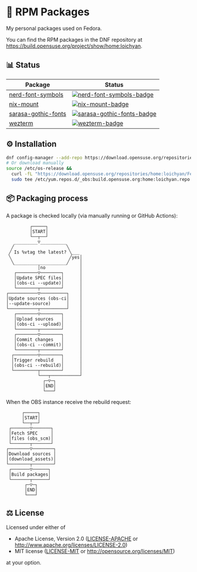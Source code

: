 # 🌰 RPM Packages

My personal packages used on Fedora.

You can find the RPM packages in the DNF repository at
<https://build.opensuse.org/project/show/home:loichyan>.

## 📊 Status

| Package               | Status                                                  |
| --------------------- | ------------------------------------------------------- |
| [nerd-font-symbols]   | [![nerd-font-symbols-badge]][nerd-font-symbols-pkg]     |
| [nix-mount]           | [![nix-mount-badge]][nix-mount-pkg]                     |
| [sarasa-gothic-fonts] | [![sarasa-gothic-fonts-badge]][sarasa-gothic-fonts-pkg] |
| [wezterm]             | [![wezterm-badge]][wezterm-pkg]                         |

[nerd-font-symbols]: https://www.nerdfonts.com
[nerd-font-symbols-pkg]: https://build.opensuse.org/package/show/home:loichyan/nerd-font-symbols
[nerd-font-symbols-badge]:
  https://build.opensuse.org/projects/home:loichyan/packages/nerd-font-symbols/badge.svg?type=percent
[nix-mount]: nix-mount
[nix-mount-pkg]: https://build.opensuse.org/package/show/home:loichyan/nix-mount
[nix-mount-badge]:
  https://build.opensuse.org/projects/home:loichyan/packages/nix-mount/badge.svg?type=percent
[wezterm]: https://wezfurlong.org/wezterm
[wezterm-pkg]: https://build.opensuse.org/package/show/home:loichyan/wezterm
[wezterm-badge]:
  https://build.opensuse.org/projects/home:loichyan/packages/wezterm/badge.svg?type=percent
[sarasa-gothic-fonts]: https://github.com/be5invis/Sarasa-Gothic
[sarasa-gothic-fonts-pkg]: https://build.opensuse.org/package/show/home:loichyan/sarasa-gothic-fonts
[sarasa-gothic-fonts-badge]:
  https://build.opensuse.org/projects/home:loichyan/packages/sarasa-gothic-fonts/badge.svg?type=percent

## ⚙️ Installation

```sh
dnf config-manager --add-repo https://download.opensuse.org/repositories/home:loichyan/Fedora_38/home:loichyan.repo
# Or download manually
source /etc/os-release &&
  curl -fL "https://download.opensuse.org/repositories/home:loichyan/Fedora_$VERSION_ID/home:loichyan.repo" |
  sudo tee /etc/yum.repos.d/_obs:build.opensuse.org:home:loichyan.repo

```

## 📦 Packaging process

A package is checked locally (via manually running or GitHub Actions):

<!--
// https://arthursonzogni.com/Diagon/#Flowchart

"START"

if ("Is %vtag the latest?")
  noop
else {
  "Update SPEC files (obs-ci --update)"
  "Update sources (obs-ci --update-source)"
  "Upload sources (obs-ci --upload)"
  "Commit changes (obs-ci --commit)"
  "Trigger rebuild (obs-ci --rebuild)"
}

"END"
-->

```text
         ┌─────┐
         │START│
         └──┬──┘
   _________▽__________
  ╱                    ╲
 ╱ Is %vtag the latest? ╲___
 ╲                      ╱yes│
  ╲____________________╱    │
            │no             │
   ┌────────▽────────┐      │
   │Update SPEC files│      │
   │(obs-ci --update)│      │
   └────────┬────────┘      │
┌───────────▽──────────┐    │
│Update sources (obs-ci│    │
│--update-source)      │    │
└───────────┬──────────┘    │
   ┌────────▽────────┐      │
   │Upload sources   │      │
   │(obs-ci --upload)│      │
   └────────┬────────┘      │
   ┌────────▽────────┐      │
   │Commit changes   │      │
   │(obs-ci --commit)│      │
   └────────┬────────┘      │
  ┌─────────▽────────┐      │
  │Trigger rebuild   │      │
  │(obs-ci --rebuild)│      │
  └─────────┬────────┘      │
            └───┬───────────┘
              ┌─▽─┐
              │END│
              └───┘
```

When the OBS instance receive the rebuild request:

<!--
// https://arthursonzogni.com/Diagon/#Flowchart

"START"

{
  "Fetch SPEC files (obs_scm)"
  "Download sources (download_assets)"
  "Build packages"
}

"END"
-->

```text
      ┌─────┐
      │START│
      └──┬──┘
 ┌───────▽───────┐
 │Fetch SPEC     │
 │files (obs_scm)│
 └───────┬───────┘
┌────────▽────────┐
│Download sources │
│(download_assets)│
└────────┬────────┘
 ┌───────▽──────┐
 │Build packages│
 └───────┬──────┘
       ┌─▽─┐
       │END│
       └───┘
```

## ⚖️ License

Licensed under either of

- Apache License, Version 2.0 ([LICENSE-APACHE](LICENSE-APACHE) or
  <http://www.apache.org/licenses/LICENSE-2.0>)
- MIT license ([LICENSE-MIT](LICENSE-MIT) or <http://opensource.org/licenses/MIT>)

at your option.
